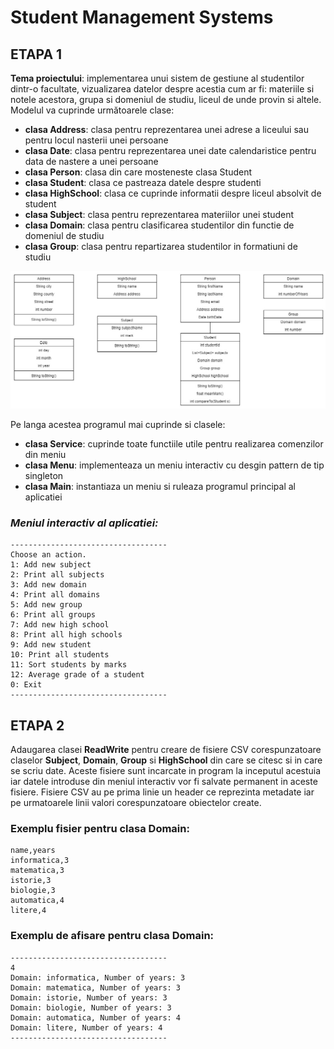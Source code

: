 # Student Management Systems

## ETAPA 1

**Tema proiectului**: implementarea unui sistem de gestiune al studentilor dintr-o facultate, vizualizarea datelor despre acestia cum ar fi: materiile si notele acestora, grupa si domeniul de studiu, liceul de unde provin si altele. Modelul va cuprinde următoarele clase: 

- **clasa Address**: clasa pentru reprezentarea unei adrese a liceului sau pentru locul nasterii unei persoane
- **clasa Date**: clasa pentru reprezentarea unei date calendaristice pentru data de nastere a unei persoane
- **clasa Person**: clasa din care mosteneste clasa Student
- **clasa Student**: clasa ce pastreaza datele despre studenti
- **clasa HighSchool**: clasa ce cuprinde informatii despre liceul absolvit de student
- **clasa Subject**: clasa pentru reprezentarea materiilor unei student
- **clasa Domain**: clasa pentru clasificarea studentilor din functie de domeniul de studiu
- **clasa Group**: clasa pentru repartizarea studentilor in formatiuni de studiu

![diagrama](diagrama.jpg)

Pe langa acestea programul mai cuprinde si clasele:
- **clasa Service**: cuprinde toate functiile utile pentru realizarea comenzilor din meniu
- **clasa Menu**: implementeaza un meniu interactiv cu desgin pattern de tip singleton
- **clasa Main**: instantiaza un meniu si ruleaza programul principal al aplicatiei

### *Meniul interactiv al aplicatiei:*
```[python]
-----------------------------------
Choose an action.
1: Add new subject
2: Print all subjects
3: Add new domain
4: Print all domains
5: Add new group
6: Print all groups
7: Add new high school
8: Print all high schools
9: Add new student
10: Print all students
11: Sort students by marks
12: Average grade of a student
0: Exit
-----------------------------------
```

## ETAPA 2

Adaugarea clasei **ReadWrite** pentru creare de fisiere CSV corespunzatoare claselor **Subject**, **Domain**, **Group** si **HighSchool** din care se citesc si in care se scriu date. Aceste fisiere sunt incarcate in program la inceputul acestuia iar datele introduse din meniul interactiv vor fi salvate permanent in aceste fisiere. Fisiere CSV au pe prima linie un header ce reprezinta metadate iar pe urmatoarele linii valori corespunzatoare obiectelor create.

### Exemplu fisier pentru clasa **Domain**:

```[python]
name,years
informatica,3
matematica,3
istorie,3
biologie,3
automatica,4
litere,4
```

### Exemplu de afisare pentru clasa **Domain**:

```[python]
-----------------------------------
4
Domain: informatica, Number of years: 3
Domain: matematica, Number of years: 3
Domain: istorie, Number of years: 3
Domain: biologie, Number of years: 3
Domain: automatica, Number of years: 4
Domain: litere, Number of years: 4
-----------------------------------
```
